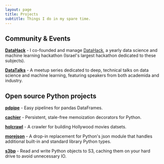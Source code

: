 ```yaml
---
layout: page
title: Projects
subtitle: Things I do in my spare time.
---
```


## Community & Events

**[DataHack]** - I co-founded and manage [DataHack], a yearly data science and machine learning hackathon (Israel's largest hackathon dedicated to these subjects).

[DataHack]: http://datahack-il.com/

**[DataTalks]** - A meetup series dedicated to deep, technical talks on data science and machine learning, featuring speakers from both academida and industry.

[DataTalks]: https://www.meetup.com/DataHack/


<!--## Open source projects-->

## Open source Python projects

**[pdpipe]** - Easy pipelines for pandas DataFrames.

[pdpipe]: https://github.com/shaypal5/pdpipe

**[cachier]** - Persistent, stale-free memoization decorators for Python.

[cachier]: https://github.com/shaypal5/cachier

**[holcrawl]** - A crawler for building Hollywood movies datsets.

[holcrawl]: https://github.com/shaypal5/holcrawl

**[morejson]** - A drop-in replacement for Python's json module that handles additional built-in and standard library Python types.

[morejson]: https://github.com/shaypal5/morejson

**[s3bp]** - Read and write Python objects to S3, caching them on your hard drive to avoid unnecessary IO.

[s3bp]: https://github.com/shaypal5/s3bp


<!--### Other research-related stuff

* [Aalto homepage](http://users.ics.aalto.fi/japarkki/)-->

